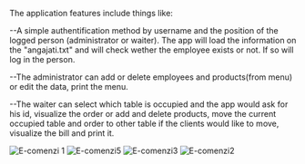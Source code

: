 The application features include things like:

--A simple authentification method by username and the position of the logged person (administrator or waiter). The app will load the information on the "angajati.txt" and will check wether the employee exists or not. If so will log in the person.

--The administrator can add or delete employees and products(from menu) or edit the data, print the menu.

--The waiter can select which table is occupied and the app would ask for his id, visualize the order or add and delete products, move the current occupied table and order to other table if the clients would like to move, visualize the bill and print it.


![E-comenzi 1](https://github.com/radu1633/E-Comenzi/assets/147250234/56c9a2f9-422b-4f22-b6f2-b54c85374043)
![E-comenzi5](https://github.com/radu1633/E-Comenzi/assets/147250234/090d5fc1-317f-4768-bd4c-fdd6c8435c91)
![E-comenzi3](https://github.com/radu1633/E-Comenzi/assets/147250234/06456955-b052-43a1-a8eb-fd261c387138)
![E-comenzi2](https://github.com/radu1633/E-Comenzi/assets/147250234/6b13d7e8-93b0-4afd-8645-14dfe48149a2)

